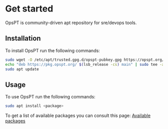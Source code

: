 # Get started

OpsPT is community-driven apt repository for sre/devops tools.

## Installation

To install OpsPT run the following commands:
```sh
sudo wget -O /etc/apt/trusted.gpg.d/opspt-pubkey.gpg https://opspt.org/opspt-pubkey.gpg
echo "deb https://pkg.opspt.org/ $(lsb_release -cs) main" | sudo tee -a /etc/apt/sources.list.d/opspt.list > /dev/null
sudo apt update
```

## Usage

To use OpsPT run the following commands:
```sh
sudo apt install <package>
```

To get a list of available packages you can consult this page: [Available packages](/available-packages.md)
